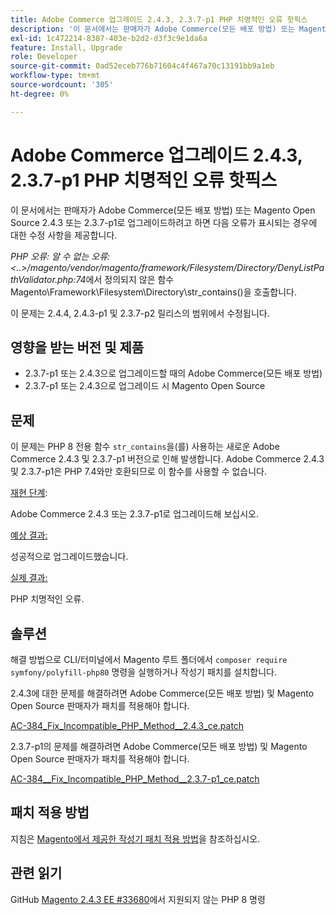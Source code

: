 ```yaml
---
title: Adobe Commerce 업그레이드 2.4.3, 2.3.7-p1 PHP 치명적인 오류 핫픽스
description: '이 문서에서는 판매자가 Adobe Commerce(모든 배포 방법) 또는 Magento Open Source 2.4.3 또는 2.3.7-p1로 업그레이드하려고 하면 다음 오류가 표시되는 경우에 대한 수정 사항을 제공합니다.'
exl-id: 1c472214-8387-403e-b2d2-d3f3c9e1da6a
feature: Install, Upgrade
role: Developer
source-git-commit: 0ad52eceb776b71604c4f467a70c13191bb9a1eb
workflow-type: tm+mt
source-wordcount: '305'
ht-degree: 0%

---
```


# Adobe Commerce 업그레이드 2.4.3, 2.3.7-p1 PHP 치명적인 오류 핫픽스

이 문서에서는 판매자가 Adobe Commerce(모든 배포 방법) 또는 Magento Open Source 2.4.3 또는 2.3.7-p1로 업그레이드하려고 하면 다음 오류가 표시되는 경우에 대한 수정 사항을 제공합니다.

*PHP 오류: 알 수 없는 오류: &lt;..>/magento/vendor/magento/framework/Filesystem/Directory/DenyListPathValidator.php:74*&#x200B;에서 정의되지 않은 함수 Magento\Framework\Filesystem\Directory\str_contains()을 호출합니다.

이 문제는 2.4.4, 2.4.3-p1 및 2.3.7-p2 릴리스의 범위에서 수정됩니다.

## 영향을 받는 버전 및 제품

* 2.3.7-p1 또는 2.4.3으로 업그레이드할 때의 Adobe Commerce(모든 배포 방법)
* 2.3.7-p1 또는 2.4.3으로 업그레이드 시 Magento Open Source

## 문제

이 문제는 PHP 8 전용 함수 `str_contains`을(를) 사용하는 새로운 Adobe Commerce 2.4.3 및 2.3.7-p1 버전으로 인해 발생합니다. Adobe Commerce 2.4.3 및 2.3.7-p1은 PHP 7.4와만 호환되므로 이 함수를 사용할 수 없습니다.

<u>재현 단계</u>:

Adobe Commerce 2.4.3 또는 2.3.7-p1로 업그레이드해 보십시오.

<u>예상 결과:</u>

성공적으로 업그레이드했습니다.

<u>실제 결과:</u>

PHP 치명적인 오류.

## 솔루션

해결 방법으로 CLI/터미널에서 Magento 루트 폴더에서 `composer require symfony/polyfill-php80` 명령을 실행하거나 작성기 패치를 설치합니다.

2.4.3에 대한 문제를 해결하려면 Adobe Commerce(모든 배포 방법) 및 Magento Open Source 판매자가 패치를 적용해야 합니다.

[AC-384_Fix_Incompatible_PHP_Method__2.4.3_ce.patch](assets/AC-384__Fix_Incompatible_PHP_Method__2.4.3_ce.patch.zip)

2.3.7-p1의 문제를 해결하려면 Adobe Commerce(모든 배포 방법) 및 Magento Open Source 판매자가 패치를 적용해야 합니다.

[AC-384__Fix_Incompatible_PHP_Method__2.3.7-p1_ce.patch](assets/AC-384__Fix_Incompatible_PHP_Method__2.3.7-p1_ce.patch.zip)

## 패치 적용 방법

지침은 [Magento에서 제공한 작성기 패치 적용 방법](/help/how-to/general/how-to-apply-a-composer-patch-provided-by-magento.md)을 참조하십시오.

## 관련 읽기

GitHub [Magento 2.4.3 EE #33680](https://github.com/magento/magento2/issues/33680)에서 지원되지 않는 PHP 8 명령
